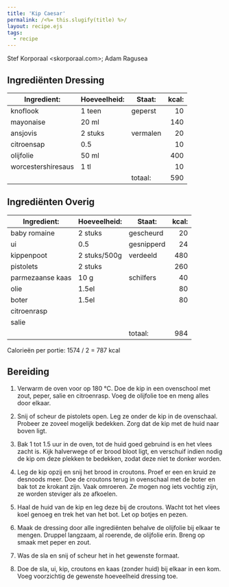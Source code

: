 ```yaml
---
title: 'Kip Caesar'
permalink: /<%= this.slugify(title) %>/
layout: recipe.ejs
tags:
  - recipe
---
```


Stef Korporaal <skorporaal.com>; Adam Ragusea

## Ingrediënten Dressing

| Ingredient:        | Hoeveelheid: | Staat:   | kcal: |
| ------------------ | ------------ | -------- | ----: |
| knoflook           | 1 teen       | geperst  |    10 |
| mayonaise          | 20 ml        |          |   140 |
| ansjovis           | 2 stuks      | vermalen |    20 |
| citroensap         | 0.5          |          |    10 |
| olijfolie          | 50 ml        |          |   400 |
| worcestershiresaus | 1 tl         |          |    10 |
|                    |              | totaal:  |   590 |

## Ingrediënten Overig

| Ingredient:      | Hoeveelheid: | Staat:     | kcal: |
| ---------------- | ------------ | ---------- | ----: |
| baby romaine     | 2 stuks      | gescheurd  |    20 |
| ui               | 0.5          | gesnipperd |    24 |
| kippenpoot       | 2 stuks/500g | verdeeld   |   480 |
| pistolets        | 2 stuks      |            |   260 |
| parmezaanse kaas | 10 g         | schilfers  |    40 |
| olie             | 1.5el        |            |    80 |
| boter            | 1.5el        |            |    80 |
| citroenrasp      |              |            |       |
| salie            |              |            |       |
|                  |              | totaal:    |   984 |

Calorieën per portie: 1574 / 2 = 787 kcal

## Bereiding

1. Verwarm de oven voor op 180 °C. Doe de kip in een ovenschool met zout, peper, salie en citroenrasp. Voeg de olijfolie toe en meng alles door elkaar.

1. Snij of scheur de pistolets open. Leg ze onder de kip in de ovenschaal. Probeer ze zoveel mogelijk bedekken. Zorg dat de kip met de huid naar boven ligt.

1. Bak 1 tot 1.5 uur in de oven, tot de huid goed gebruind is en het vlees zacht is. Kijk halverwege of er brood bloot ligt, en verschuif indien nodig de kip om deze plekken te bedekken, zodat deze niet te donker worden.

1. Leg de kip opzij en snij het brood in croutons. Proef er een en kruid ze desnoods meer. Doe de croutons terug in ovenschaal met de boter en bak tot ze krokant zijn. Vaak omroeren. Ze mogen nog iets vochtig zijn, ze worden steviger als ze afkoelen.

1. Haal de huid van de kip en leg deze bij de croutons. Wacht tot het vlees koel genoeg en trek het van het bot. Let op botjes en pezen.

1. Maak de dressing door alle ingrediënten behalve de olijfolie bij elkaar te mengen. Druppel langzaam, al roerende, de olijfolie erin. Breng op smaak met peper en zout.

1. Was de sla en snij of scheur het in het gewenste formaat.

1. Doe de sla, ui, kip, croutons en kaas (zonder huid) bij elkaar in een kom. Voeg voorzichtig de gewenste hoeveelheid dressing toe.
